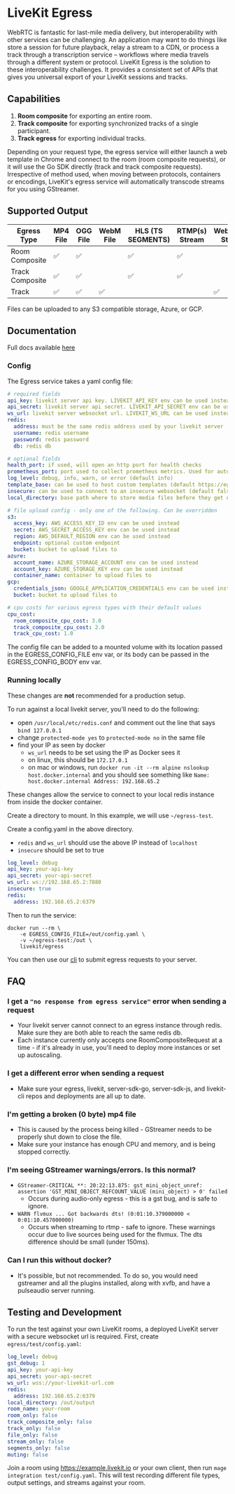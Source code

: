 # LiveKit Egress

WebRTC is fantastic for last-mile media delivery, but interoperability with other services can be challenging.
An application may want to do things like store a session for future playback, relay a stream to a CDN, or process a track through a transcription service – workflows where media travels through a different system or protocol.
LiveKit Egress is the solution to these interoperability challenges. It provides a consistent set of APIs that gives you
universal export of your LiveKit sessions and tracks.

## Capabilities

1. **Room composite** for exporting an entire room.
2. **Track composite** for exporting synchronized tracks of a single participant.
3. **Track egress** for exporting individual tracks.

Depending on your request type, the egress service will either launch a web template in Chrome and connect to the room
(room composite requests), or it will use the Go SDK directly (track and track composite requests).
Irrespective of method used, when moving between protocols, containers or encodings, LiveKit's egress service will automatically transcode streams for you using GStreamer.

## Supported Output

| Egress Type     | MP4 File | OGG File | WebM File | HLS (TS SEGMENTS) | RTMP(s) Stream | WebSocket Stream |
| --------------- | -------- | -------- | --------- | ----------------- | -------------- | ---------------- |
| Room Composite  | ✅       | ✅       |           | ✅                | ✅             |                  |
| Track Composite | ✅       | ✅       |           | ✅                | ✅             |                  |
| Track           | ✅       | ✅       | ✅        |                   |                | ✅               |

Files can be uploaded to any S3 compatible storage, Azure, or GCP.

## Documentation

Full docs available [here](https://docs.livekit.io/guides/egress/)

### Config

The Egress service takes a yaml config file:

```yaml
# required fields
api_key: livekit server api key. LIVEKIT_API_KEY env can be used instead
api_secret: livekit server api secret. LIVEKIT_API_SECRET env can be used instead
ws_url: livekit server websocket url. LIVEKIT_WS_URL can be used instead
redis:
  address: must be the same redis address used by your livekit server
  username: redis username
  password: redis password
  db: redis db

# optional fields
health_port: if used, will open an http port for health checks
prometheus_port: port used to collect prometheus metrics. Used for autoscaling
log_level: debug, info, warn, or error (default info)
template_base: can be used to host custom templates (default https://egress-composite.livekit.io)
insecure: can be used to connect to an insecure websocket (default false)
local_directory: base path where to store media files before they get uploaded to blob storage. This does not affect the storage path if no upload location is given.

# file upload config - only one of the following. Can be overridden
s3:
  access_key: AWS_ACCESS_KEY_ID env can be used instead
  secret: AWS_SECRET_ACCESS_KEY env can be used instead
  region: AWS_DEFAULT_REGION env can be used instead
  endpoint: optional custom endpoint
  bucket: bucket to upload files to
azure:
  account_name: AZURE_STORAGE_ACCOUNT env can be used instead
  account_key: AZURE_STORAGE_KEY env can be used instead
  container_name: container to upload files to
gcp:
  credentials_json: GOOGLE_APPLICATION_CREDENTIALS env can be used instead
  bucket: bucket to upload files to

# cpu costs for various egress types with their default values
cpu_cost:
  room_composite_cpu_cost: 3.0
  track_composite_cpu_cost: 2.0
  track_cpu_cost: 1.0
```

The config file can be added to a mounted volume with its location passed in the EGRESS_CONFIG_FILE env var, or its body can be passed in the EGRESS_CONFIG_BODY env var.

### Running locally

These changes are **not** recommended for a production setup.

To run against a local livekit server, you'll need to do the following:

- open `/usr/local/etc/redis.conf` and comment out the line that says `bind 127.0.0.1`
- change `protected-mode yes` to `protected-mode no` in the same file
- find your IP as seen by docker
  - `ws_url` needs to be set using the IP as Docker sees it
  - on linux, this should be `172.17.0.1`
  - on mac or windows, run `docker run -it --rm alpine nslookup host.docker.internal` and you should see something like
    `Name: host.docker.internal Address: 192.168.65.2`

These changes allow the service to connect to your local redis instance from inside the docker container.

Create a directory to mount. In this example, we will use `~/egress-test`.

Create a config.yaml in the above directory.

- `redis` and `ws_url` should use the above IP instead of `localhost`
- `insecure` should be set to true

```yaml
log_level: debug
api_key: your-api-key
api_secret: your-api-secret
ws_url: ws://192.168.65.2:7880
insecure: true
redis:
  address: 192.168.65.2:6379
```

Then to run the service:

```shell
docker run --rm \
    -e EGRESS_CONFIG_FILE=/out/config.yaml \
    -v ~/egress-test:/out \
    livekit/egress
```

You can then use our [cli](https://github.com/livekit/livekit-cli) to submit egress requests to your server.

## FAQ

### I get a `"no response from egress service"` error when sending a request

- Your livekit server cannot connect to an egress instance through redis. Make sure they are both able to reach the same redis db.
- Each instance currently only accepts one RoomCompositeRequest at a time - if it's already in use, you'll need to deploy more instances or set up autoscaling.

### I get a different error when sending a request

- Make sure your egress, livekit, server-sdk-go, server-sdk-js, and livekit-cli repos and deployments are all up to date.

### I'm getting a broken (0 byte) mp4 file

- This is caused by the process being killed - GStreamer needs to be properly shut down to close the file.
- Make sure your instance has enough CPU and memory, and is being stopped correctly.

### I'm seeing GStreamer warnings/errors. Is this normal?

- `GStreamer-CRITICAL **: 20:22:13.875: gst_mini_object_unref: assertion 'GST_MINI_OBJECT_REFCOUNT_VALUE (mini_object) > 0' failed`
  - Occurs during audio-only egress - this is a gst bug, and is safe to ignore.
- `WARN flvmux ... Got backwards dts! (0:01:10.379000000 < 0:01:10.457000000)`
  - Occurs when streaming to rtmp - safe to ignore. These warnings occur due to live sources being used for the flvmux.
    The dts difference should be small (under 150ms).

### Can I run this without docker?

- It's possible, but not recommended. To do so, you would need gstreamer and all the plugins installed, along with xvfb,
  and have a pulseaudio server running.

## Testing and Development

To run the test against your own LiveKit rooms, a deployed LiveKit server with a secure websocket url is required.
First, create `egress/test/config.yaml`:

```yaml
log_level: debug
gst_debug: 1
api_key: your-api-key
api_secret: your-api-secret
ws_url: wss://your-livekit-url.com
redis:
  address: 192.168.65.2:6379
local_directory: /out/output
room_name: your-room
room_only: false
track_composite_only: false
track_only: false
file_only: false
stream_only: false
segments_only: false
muting: false
```

Join a room using https://example.livekit.io or your own client, then run `mage integration test/config.yaml`.
This will test recording different file types, output settings, and streams against your room.
